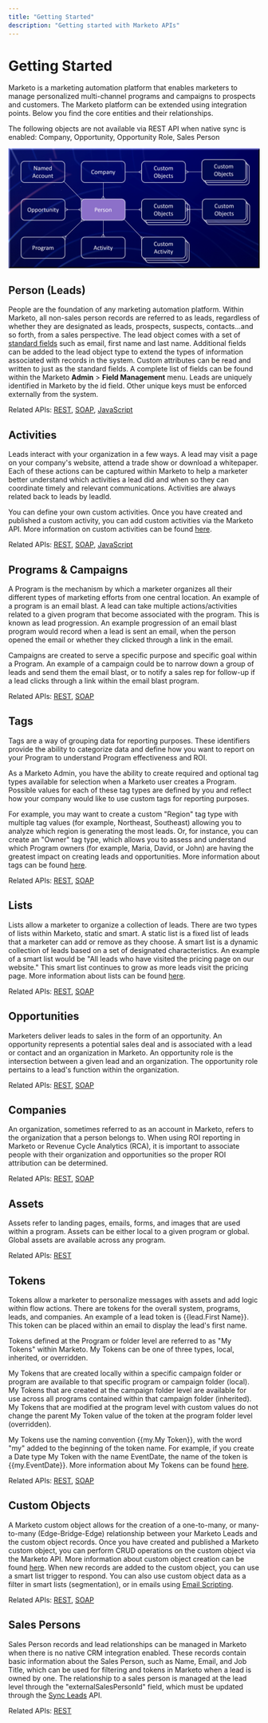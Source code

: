 ```yaml
---
title: "Getting Started"
description: "Getting started with Marketo APIs"
---
```


# Getting Started

Marketo is a marketing automation platform that enables marketers to manage personalized multi-channel programs and campaigns to prospects and customers. The Marketo platform can be extended using integration points. Below you find the core entities and their relationships.

The following objects are not available via REST API when native sync is enabled: Company, Opportunity, Opportunity Role, Sales Person

![Data Model](assets/data_model.png)

## Person (Leads)

People are the foundation of any marketing automation platform. Within Marketo, all non-sales person records are referred to as leads, regardless of whether they are designated as leads, prospects, suspects, contacts...and so forth, from a sales perspective. The lead object comes with a set of [standard fields](https://developer.adobe.com/marketo-apis/api/mapi/#tag/Leads/operation/getLeadFieldsUsingGET) such as email, first name and last name. Additional fields can be added to the lead object type to extend the types of information associated with records in the system. Custom attributes can be read and written to just as the standard fields. A complete list of fields can be found within the Marketo **Admin** > **Field Management** menu. Leads are uniquely identified in Marketo by the id field. Other unique keys must be enforced externally from the system.

Related APIs: [REST](https://developer.adobe.com/marketo-apis/api/mapi/#tag/Leads), [SOAP](/soap-api/leads/), [JavaScript](/javascript-api/lead-tracking/api-reference/#munchkin_associatelead)

## Activities

Leads interact with your organization in a few ways. A lead may visit a page on your company's website, attend a trade show or download a whitepaper. Each of these actions can be captured within Marketo to help a marketer better understand which activities a lead did and when so they can coordinate timely and relevant communications. Activities are always related back to leads by leadId.

You can define your own custom activities. Once you have created and published a custom activity, you can add custom activities via the Marketo API. More information on custom activities can be found [here](https://experienceleague.adobe.com/en/docs/marketo/using/product-docs/administration/marketo-custom-activities/understanding-custom-activities).

Related APIs: [REST](https://developer.adobe.com/marketo-apis/api/mapi/#tag/Activities), [SOAP](/soap-api/activities/), [JavaScript](/javascript-api/lead-tracking/api-reference/#munchkin_visitwebpage)

## Programs & Campaigns

A Program is the mechanism by which a marketer organizes all their different types of marketing efforts from one central location. An example of a program is an email blast. A lead can take multiple actions/activities related to a given program that become associated with the program. This is known as lead progression. An example progression of an email blast program would record when a lead is sent an email, when the person opened the email or whether they clicked through a link in the email.

Campaigns are created to serve a specific purpose and specific goal within a Program. An example of a campaign could be to narrow down a group of leads and send them the email blast, or to notify a sales rep for follow-up if a lead clicks through a link within the email blast program.

Related APIs: [REST](https://developer.adobe.com/marketo-apis/api/mapi/#tag/Campaigns), [SOAP](/soap-api/campaigns/)

## Tags

Tags are a way of grouping data for reporting purposes. These identifiers provide the ability to categorize data and define how you want to report on your Program to understand Program effectiveness and ROI.

As a Marketo Admin, you have the ability to create required and optional tag types available for selection when a Marketo user creates a Program. Possible values for each of these tag types are defined by you and reflect how your company would like to use custom tags for reporting purposes.

For example, you may want to create a custom "Region" tag type with multiple tag values (for example, Northeast, Southeast) allowing you to analyze which region is generating the most leads. Or, for instance, you can create an "Owner" tag type, which allows you to assess and understand which Program owners (for example, Maria, David, or John) are having the greatest impact on creating leads and opportunities. More information about tags can be found [here](https://experienceleague.adobe.com/en/docs/marketo/using/product-docs/core-marketo-concepts/programs/working-with-programs/understanding-tags).

Related APIs: [REST](/https://developer.adobe.com/marketo-apis/api/asset/), [SOAP](/soap-api/programs/gettags/)

## Lists

Lists allow a marketer to organize a collection of leads. There are two types of lists within Marketo, static and smart. A static list is a fixed list of leads that a marketer can add or remove as they choose. A smart list is a dynamic collection of leads based on a set of designated characteristics. An example of a smart list would be "All leads who have visited the pricing page on our website." This smart list continues to grow as more leads visit the pricing page. More information about lists can be found [here](https://experienceleague.adobe.com/en/docs/marketo/using/home).

Related APIs: [REST](https://developer.adobe.com/marketo-apis/api/asset/#tag/Static-Lists), [SOAP](/soap-api/static-lists/)

## Opportunities

Marketers deliver leads to sales in the form of an opportunity. An opportunity represents a potential sales deal and is associated with a lead or contact and an organization in Marketo. An opportunity role is the intersection between a given lead and an organization. The opportunity role pertains to a lead's function within the organization.

Related APIs: [REST](https://developer.adobe.com/marketo-apis/api/mapi/#tag/Opportunities), [SOAP](/soap-api/marketo-objects/)

## Companies

An organization, sometimes referred to as an account in Marketo, refers to the organization that a person belongs to. When using ROI reporting in Marketo or Revenue Cycle Analytics (RCA), it is important to associate people with their organization and opportunities so the proper ROI attribution can be determined.

Related APIs: [REST](https://developer.adobe.com/marketo-apis/api/mapi/#tag/Companies), [SOAP](/soap-api/leads/)

## Assets

Assets refer to landing pages, emails, forms, and images that are used within a program. Assets can be either local to a given program or global. Global assets are available across any program.

Related APIs: [REST](https://developer.adobe.com/marketo-apis/api/asset//)

## Tokens

Tokens allow a marketer to personalize messages with assets and add logic within flow actions. There are tokens for the overall system, programs, leads, and companies. An example of a lead token is {{lead.First Name}}. This token can be placed within an email to display the lead's first name.

Tokens defined at the Program or folder level are referred to as "My Tokens" within Marketo. My Tokens can be one of three types, local, inherited, or overridden.

My Tokens that are created locally within a specific campaign folder or program are available to that specific program or campaign folder (local). My Tokens that are created at the campaign folder level are available for use across all programs contained within that campaign folder (inherited). My Tokens that are modified at the program level with custom values do not change the parent My Token value of the token at the program folder level (overridden).

My Tokens use the naming convention {{my.My Token}}, with the word "my" added to the beginning of the token name. For example, if you create a Date type My Token with the name EventDate, the name of the token is {{my.EventDate}}. More information about My Tokens can be found [here](https://experienceleague.adobe.com/en/docs/marketo/using/product-docs/core-marketo-concepts/programs/tokens/understanding-my-tokens-in-a-program).

Related APIs: [REST](https://developer.adobe.com/marketo-apis/api/asset/#tag/Tokens), [SOAP](/soap-api/campaigns/)

## Custom Objects

A Marketo custom object allows for the creation of a one-to-many, or many-to-many (Edge-Bridge-Edge) relationship between your Marketo Leads and the custom object records. Once you have created and published a Marketo custom object, you can perform CRUD operations on the custom object via the Marketo API. More information about custom object creation can be found [here](https://experienceleague.adobe.com/en/docs/marketo/using/home). When new records are added to the custom object, you can use a smart list trigger to respond. You can also use custom object data as a filter in smart lists (segmentation), or in emails using [Email Scripting](/email-scripting/).

Related APIs: [REST](https://developer.adobe.com/marketo-apis/api/mapi/#tag/Custom-Objects), [SOAP](/soap-api/custom-objects/)

## Sales Persons

Sales Person records and lead relationships can be managed in Marketo when there is no native CRM integration enabled. These records contain basic information about the Sales Person, such as Name, Email, and Job Title, which can be used for filtering and tokens in Marketo when a lead is owned by one. The relationship to a sales person is managed at the lead level through the "externalSalesPersonId" field, which must be updated through the [Sync Leads](https://developer.adobe.com/marketo-apis/api/mapi/#tag/Leads/operation/syncLeadUsingPOST) API.

Related APIs: [REST](https://developer.adobe.com/marketo-apis/api/mapi/#tag/Sales-Persons)
